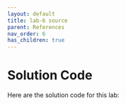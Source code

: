 ```yaml
---
layout: default
title: lab-6 source
parent: References
nav_order: 6
has_children: true
---
```


# Solution Code

Here are the solution code for this lab: